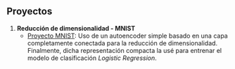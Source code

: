 ## Proyectos

1. **Reducción de dimensionalidad - MNIST**
   - [Proyecto MNIST](./DIMENSIONALITY_REDUCTION/DimensionalityReduction-MNIST): Uso de un autoencoder simple basado en una capa completamente conectada para la reducción de dimensionalidad. Finalmente, dicha representación compacta la usé para entrenar el modelo de clasificación *Logistic Regression*.
